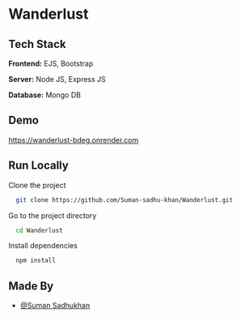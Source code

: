 # Wanderlust

 ## Tech Stack

**Frontend:** EJS, Bootstrap

**Server:** Node JS, Express JS

**Database:** Mongo DB

## Demo
https://wanderlust-bdeg.onrender.com

## Run Locally

Clone the project

```bash
  git clone https://github.com/Suman-sadhu-khan/Wanderlust.git
```

Go to the project directory

```bash
  cd Wanderlust
```

Install dependencies

```bash
  npm install
```

## Made By
- [@Suman Sadhukhan](https://github.com/Suman-sadhu-khan)
